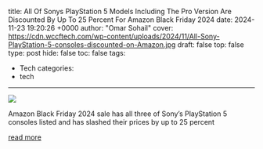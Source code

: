 title: All Of Sonys PlayStation 5 Models Including The Pro Version Are Discounted By Up To 25 Percent For Amazon Black Friday 2024
date: 2024-11-23 19:20:26 +0000
author: "Omar Sohail"
cover: https://cdn.wccftech.com/wp-content/uploads/2024/11/All-Sony-PlayStation-5-consoles-discounted-on-Amazon.jpg
draft: false
top: false
type: post
hide: false
toc: false
tags:
  - Tech
categories:
  - tech
---

![](https://cdn.wccftech.com/wp-content/uploads/2024/11/All-Sony-PlayStation-5-consoles-discounted-on-Amazon.jpg)

Amazon Black Friday 2024 sale has all three of Sony’s PlayStation 5 consoles listed and has slashed their prices by up to 25 percent

[read more](https://wccftech.com/all-playstation-5-console-variants-up-to-25-percent-off-during-amazon-black-friday-2024/)
